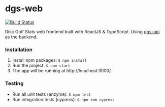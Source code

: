 # dgs-web

[![Build Status](https://travis-ci.org/virtalas/dgs-web.svg?branch=master)](https://travis-ci.org/virtalas/dgs-web)

Disc Golf Stats web frontend built with ReactJS & TypeScript. Using [dgs-api](https://github.com/kajte/dgs-api) as the backend.

### Installation

1. Install npm packages: `$ npm install`
2. Run the project: `$ npm start`
3. The app will be running at http://localhost:3000/.

### Testing

- Run all unit tests (enzyme): `$ npm test`
- Run integration tests (cypress): `$ npm run cypress`
